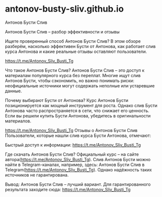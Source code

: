 # antonov-busty-sliv.github.io
Антонов Бусти Слив

Антонов Бусти Слив – разбор эффективности и отзывы

Ищете проверенный способ Антонов Бусти Слив? В этом обзоре разберём, насколько эффективен Бусти от Антонова, как работает слив курса Антонова и какие реальные отзывы оставляют пользователи.

https://t.me/Antonov_Sliv_Busti_Tg

Что такое Антонов Бусти Слив?
Антонов Бусти Слив – это доступ к материалам популярного курса без переплат. Многие ищут слив Антонов Бусти, чтобы сэкономить, но важно понимать риски: неофициальные источники могут содержать неполные или устаревшие данные.

Почему выбирают Бусти от Антонова?
Курс Антонов Бусти позиционируется как мощный инструмент для роста. Однако слив Бусти Антонова часто распространяется в сети, что снижает его ценность. Если вы решили купить Бусти Антонова, убедитесь в оригинальности материалов.

https://t.me/Antonov_Sliv_Busti_Tg
Отзывы о Антонов Бусти Слив
Пользователи, которые нашли слив курса Бусти Антонова, отмечают:

Быстрый доступ к информации: https://t.me/Antonov_Sliv_Busti_Tg


Где скачать Антонов Бусти Слив?
Официальный курс – на сайте автора(https://t.me/Antonov_Sliv_Busti_Tg). Слив Антонов Бусти можно найти в Telegram-каналах, например, здесь: Антонов Бусти Слив в Telegram(https://t.me/Antonov_Sliv_Busti_Tg). Однако надёжность таких источников не гарантирована.

Вывод: Антонов Бусти Слив – лучший вариант. Для гарантированного результата заходите сюда: https://t.me/Antonov_Sliv_Busti_Tg
